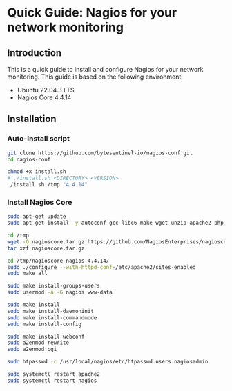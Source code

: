 # Quick Guide: Nagios for your network monitoring

## Introduction

This is a quick guide to install and configure Nagios for your network monitoring. This guide is based on the following environment:

* Ubuntu 22.04.3 LTS
* Nagios Core 4.4.14

## Installation

### Auto-Install script

```bash
git clone https://github.com/bytesentinel-io/nagios-conf.git
cd nagios-conf

chmod +x install.sh
# ./install.sh <DIRECTORY> <VERSION>
./install.sh /tmp "4.4.14"
```

### Install Nagios Core

```bash
sudo apt-get update
sudo apt-get install -y autoconf gcc libc6 make wget unzip apache2 php libapache2-mod-php7.4 libgd-dev openssl libssl-dev

cd /tmp
wget -O nagioscore.tar.gz https://github.com/NagiosEnterprises/nagioscore/archive/nagios-4.4.14.tar.gz
tar xzf nagioscore.tar.gz

cd /tmp/nagioscore-nagios-4.4.14/
sudo ./configure --with-httpd-conf=/etc/apache2/sites-enabled
sudo make all

sudo make install-groups-users
sudo usermod -a -G nagios www-data

sudo make install
sudo make install-daemoninit
sudo make install-commandmode
sudo make install-config

sudo make install-webconf
sudo a2enmod rewrite
sudo a2enmod cgi

sudo htpasswd -c /usr/local/nagios/etc/htpasswd.users nagiosadmin

sudo systemctl restart apache2
sudo systemctl restart nagios
```